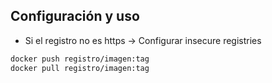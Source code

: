 ## Configuración y uso

* Si el registro no es https -> Configurar insecure registries

```bash
docker push registro/imagen:tag
docker pull registro/imagen:tag
```
